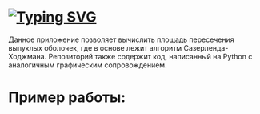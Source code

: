 # [![Typing SVG](https://readme-typing-svg.herokuapp.com?font=Fira+Code&pause=1000&random=false&width=650&lines=Polygons+area+intersection)](https://git.io/typing-svg)
Данное приложение позволяет вычислить площадь пересечения выпуклых оболочек, где в основе лежит алгоритм Сазерленда-Ходжмана. Репозиторий также содержит код, написанный на Python с аналогичным графическим сопровождением.

# Пример работы:
